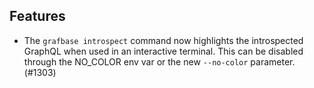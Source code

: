## Features

- The `grafbase introspect` command now highlights the introspected GraphQL when used in an interactive terminal. This can be disabled through the NO_COLOR env var or the new `--no-color` parameter. (#1303)
